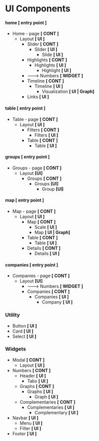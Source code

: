 # UI Components

#### home __[ entry point ]__
* Home - page __[ CONT ]__
    * Layout __[ UI ]__
        * Slider __[ CONT ]__ 
            * Slider __[ UI ]__
                * Slide __[ UI ]__ 
        * Highlights __[ CONT ]__
            * Highlights __[ UI ]__ 
                * Highlight __[ UI ]__ 
        * ---> Numbers __[ WIDGET ]__ 
        * Timeline __[ CONT ]__
            * Timeline __[ UI ]__
                * Visualization __[ UI | Graph]__  
        * Links __[ UI ]__

#### table __[ entry point ]__
* Table - page __[ CONT ]__
    * Layout __[ UI ]__
        * Filters __[ CONT ]__
            * Filters __[ UI ]__
        * Table __[ CONT ]__
            * Table __[ UI ]__
    
#### groups __[ entry point ]__
* Groups - page __[ CONT ]__
    * Layout __[UI]__
        * Groups __[ CONT ]__
            * Groups __[UI]__ 
                * Group __[UI]__
     
#### map __[ entry point ]__
* Map - page __[ CONT ]__
    * Layout __[ UI ]__
        * Map __[ CONT ]__
            * Scale __[ UI ]__
            * Map __[ UI | Graph]__ 
        * Table __[ CONT ]__
            * Table __[ UI ]__
        * Details __[ CONT ]__
            * Details __[ UI ]__

#### companies  __[ entry point ]__
* Companies - page __[ CONT ]__
    * Layout __[UI]__   
        * ---> Numbers __[ WIDGET ]__ 
        * Companies __[ CONT ]__
            * Companies __[ UI ]__
                * Company __[ UI ]__
         
### Utility
* Button __[ UI ]__
* Card __[ UI ]__ 
* Select __[ UI ]__

### Widgets
* Modal __[ CONT ]__ 
    * Layout __[ UI ]__
* Numbers __[ CONT ]__
    * Header __[ UI ]__
        * Tabs __[ UI ]__
    * Graphs __[ CONT ]__
        * Graphs __[ UI ]__
            * Graph __[ UI ]__
    * Complementaries __[ CONT ]__
        * Complementaries __[ UI ]__
            * Complementary __[ UI ]__
* Navbar __[ UI ]__
    * Menu __[ UI ]__
    * Filter __[ UI ]__
* Footer __[ UI ]__

